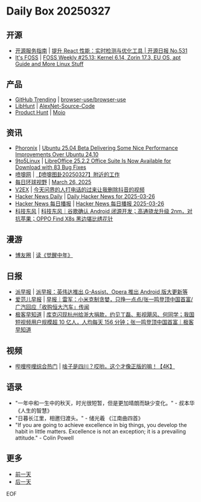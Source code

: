 # Daily Box 20250327

## 开源
- [开源服务指南](https://osguider.com/blog/) | [提升 React 性能：实时检测与优化工具 | 开源日报 No.531](https://osguider.com/blog/post/daily/daily-531/)
- [It's FOSS](https://itsfoss.com/) | [FOSS Weekly #25.13: Kernel 6.14, Zorin 17.3, EU OS, apt Guide and More Linux Stuff](https://itsfoss.com/newsletter/foss-weekly-25-13/)

## 产品
- [GitHub Trending](https://github.com/trending?since=daily) | [browser-use/browser-use](https://github.com/browser-use/browser-use)
- [LibHunt](https://www.libhunt.com/) | [AlexNet-Source-Code](https://www.libhunt.com/r/AlexNet-Source-Code)
- [Product Hunt](https://www.producthunt.com) | [Moio](https://www.producthunt.com/posts/moio-2)

## 资讯
- [Phoronix](https://www.phoronix.com/) | [Ubuntu 25.04 Beta Delivering Some Nice Performance Improvements Over Ubuntu 24.10](https://www.phoronix.com/review/ubuntu-2504-beta-benchmarks)
- [9to5Linux](https://9to5linux.com/) | [LibreOffice 25.2.2 Office Suite Is Now Available for Download with 83 Bug Fixes](https://9to5linux.com/libreoffice-25-2-2-office-suite-is-now-available-for-download-with-83-bug-fixes)
- [喷嚏网](http://www.dapenti.com/blog/blog.asp?subjectid=70&name=xilei) | [【喷嚏图卦20250327】附近的工作](http://www.dapenti.com/blog/more.asp?name=xilei&id=185013)
- [每日环球视野](https://idai.ly/) | [March 26, 2025](http://m.idai.ly/se/a193iG?1742918400)
- [V2EX](https://www.v2ex.com/) | [今天问界的人打电话的过来让我删除抖音的视频](https://www.v2ex.com/t/1121577)
- [Hacker News Daily](https://www.daemonology.net/hn-daily/) | [Daily Hacker News for 2025-03-26](https://www.daemonology.net/hn-daily/2025-03-26.html)
- [Hacker News 每日播报](https://hacker-news.agi.li/) | [Hacker News 每日播报 2025-03-26](https://hacker-news.agi.li/post/2025-03-26)
- [科技东风](https://m.smzdm.com/tag/tn0400v/) | [科技东风｜谷歌确认 Android 闭源开发；高通骁龙升级 2nm，对抗苹果；OPPO Find X8s 黑边堪比绣花针](https://post.m.smzdm.com/p/awdxk29g/)

## 漫游
- [博友圈](https://www.boyouquan.com/home) | [读《觉醒中年》](https://www.boyouquan.com/go?from=feed&link=https%3A%2F%2Fhongtaoh.com%2Fcn%2F2025%2F03%2F26%2F2half%2F)

## 日报
- [派早报](https://sspai.com/tag/%E6%B4%BE%E6%97%A9%E6%8A%A5) | [派早报：英伟达推出 G-Assist、Opera 推出 Android 版大更新等](https://sspai.com/post/97821)
- [爱范儿早报](https://www.ifanr.com/category/ifanrnews) | [早报｜雷军：小米克制贪婪，只挣一点点/张一鸣登顶中国首富/广汽回应「收购恒大汽车」传闻](https://www.ifanr.com/1618904)
- [极客早知道](https://www.geekpark.net/column/74) | [库克闪现杭州给浙大捐款，约见丁磊、影视飓风、何同学；我国短视频用户规模超 10 亿人，人均每天 156 分钟；张一鸣登顶中国首富｜极客早知道](https://www.geekpark.net/news/347565)

## 视频
- [哔哩哔哩综合热门](https://www.bilibili.com/v/popular/all/) | [啥子是四川？哎哟，这个才像正版的嘛！【4K】](https://b23.tv/BV1VRZTYaEQ4)

## 语录
- "一年中和一生中的秋天，时光很短暂，但是更加晴朗而缺少变化。" - 叔本华 《人生的智慧》
- "日暮长江里，相邀归渡头。" - 储光羲 《江南曲四首》
- "If you are going to achieve excellence in big things, you develop the habit in little matters. Excellence is not an exception; it is a prevailing attitude." - Colin Powell

## 更多
- [前一天](daily-box-20250326.md)
- [后一天](daily-box-20250328.md)

EOF